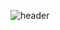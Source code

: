 ![header](https://capsule-render.vercel.app/api?type=transparent&color=black&height=300&section=header&text=Jaemin%20An&fontSize=90)
